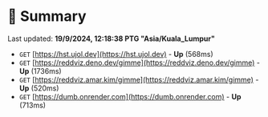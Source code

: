 # 📖 Summary
Last updated: **19/9/2024, 12:18:38 PTG "Asia/Kuala_Lumpur"**

- `GET` [https://hst.ujol.dev](https://hst.ujol.dev) - **Up** (568ms)
- `GET` [https://reddviz.deno.dev/gimme](https://reddviz.deno.dev/gimme) - **Up** (1736ms)
- `GET` [https://reddviz.amar.kim/gimme](https://reddviz.amar.kim/gimme) - **Up** (520ms)
- `GET` [https://dumb.onrender.com](https://dumb.onrender.com) - **Up** (713ms)
